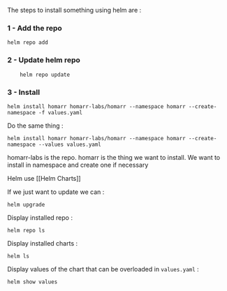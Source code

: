The steps to install something using helm are : 
### 1 - Add the repo
```
helm repo add
```
### 2 - Update helm repo
```
	helm repo update
```
### 3 - Install
```
helm install homarr homarr-labs/homarr --namespace homarr --create-namespace -f values.yaml
```
Do the same thing : 
```
helm install homarr homarr-labs/homarr --namespace homarr --create-namespace --values values.yaml
```
homarr-labs is the repo.
homarr is the thing we want to install.
We want to install in namespace and create one if necessary

Helm use [[Helm Charts]]


If we just want to update we can : 
```
helm upgrade
```

Display installed repo : 
```
helm repo ls
```

Display installed charts : 
```
helm ls
```

Display values of the chart that can be overloaded in `values.yaml` : 
``` 
helm show values
```